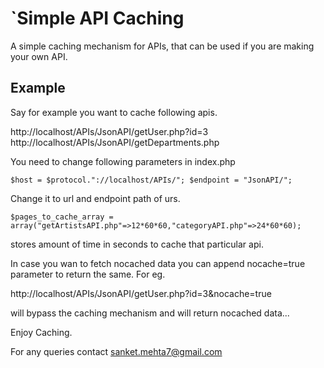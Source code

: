 `Simple API Caching
=====

A simple caching mechanism for APIs, that can be used if you are making your own API.

Example
-------

Say for example you want to cache following apis.

http://localhost/APIs/JsonAPI/getUser.php?id=3
http://localhost/APIs/JsonAPI/getDepartments.php

You need to change following parameters in index.php

`$host = $protocol."://localhost/APIs/";
$endpoint = "JsonAPI/";`

Change it to url and endpoint path of urs.

`$pages_to_cache_array = array("getArtistsAPI.php"=>12*60*60,"categoryAPI.php"=>24*60*60);`

stores amount of time in seconds to cache that particular api.

In case you wan to fetch nocached data you can append nocache=true parameter to return the same. For eg.

http://localhost/APIs/JsonAPI/getUser.php?id=3&nocache=true

will bypass the caching mechanism and will return nocached data...

Enjoy Caching.

For any queries contact
sanket.mehta7@gmail.com

